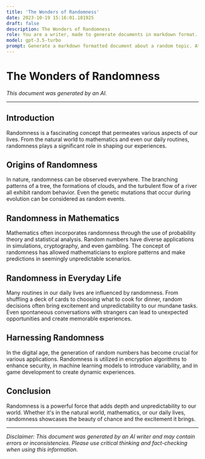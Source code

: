 ```yaml
---
title: 'The Wonders of Randomness'
date: 2023-10-19 15:16:01.181925
draft: false
description: The Wonders of Randomness
role: You are a writer, made to generate documents in markdown format. It is very important that all of the documents you generate are in valid markdown format.
model: gpt-3.5-turbo
prompt: Generate a markdown formatted document about a random topic. At the bottom, include a disclaimer explaining that the document was generated by you. The first line of the document should be the title. Make sure that the entire document is in proper markdown format, using a mix of various tags to make the document visually appealing.
---
```


# The Wonders of Randomness

*This document was generated by an AI.*

---

## Introduction

Randomness is a fascinating concept that permeates various aspects of our lives. From the natural world to mathematics and even our daily routines, randomness plays a significant role in shaping our experiences.

## Origins of Randomness

In nature, randomness can be observed everywhere. The branching patterns of a tree, the formations of clouds, and the turbulent flow of a river all exhibit random behavior. Even the genetic mutations that occur during evolution can be considered as random events.

## Randomness in Mathematics

Mathematics often incorporates randomness through the use of probability theory and statistical analysis. Random numbers have diverse applications in simulations, cryptography, and even gambling. The concept of randomness has allowed mathematicians to explore patterns and make predictions in seemingly unpredictable scenarios.

## Randomness in Everyday Life

Many routines in our daily lives are influenced by randomness. From shuffling a deck of cards to choosing what to cook for dinner, random decisions often bring excitement and unpredictability to our mundane tasks. Even spontaneous conversations with strangers can lead to unexpected opportunities and create memorable experiences.

## Harnessing Randomness

In the digital age, the generation of random numbers has become crucial for various applications. Randomness is utilized in encryption algorithms to enhance security, in machine learning models to introduce variability, and in game development to create dynamic experiences.

## Conclusion

Randomness is a powerful force that adds depth and unpredictability to our world. Whether it's in the natural world, mathematics, or our daily lives, randomness showcases the beauty of chance and the excitement it brings.

---

*Disclaimer: This document was generated by an AI writer and may contain errors or inconsistencies. Please use critical thinking and fact-checking when using this information.*